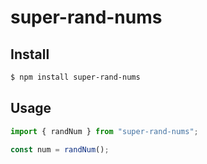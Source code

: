 # super-rand-nums

## Install

```bash
$ npm install super-rand-nums
```

## Usage

```js
import { randNum } from "super-rand-nums";

const num = randNum();
```